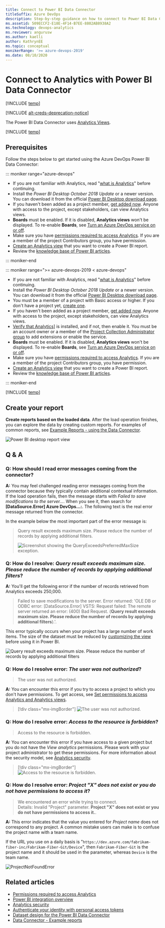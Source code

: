 ```yaml
---
title: Connect to Power BI Data Connector
titleSuffix: Azure DevOps
description: Step-by-step guidance on how to connect to Power BI Data Connector and Analytics to access Azure DevOps data
ms.assetid: 509ECCF2-E18E-4F14-B7EE-8802AB8938A2
ms.technology: devops-analytics
ms.reviewer: angurusw
ms.author: kaelli
author: KathrynEE
ms.topic: conceptual
monikerRange: '>= azure-devops-2019'
ms.date: 08/10/2020
---
```


# Connect to Analytics with Power BI Data Connector

[!INCLUDE [temp](../includes/version-azure-devops.md)]

[!INCLUDE [alt-creds-deprecation-notice](../../includes/alt-creds-deprecation-notice.md)]

The Power BI Data Connector uses [Analytics Views](what-are-analytics-views.md). 

[!INCLUDE [temp](includes/analytics-views-warning.md)]

## Prerequisites

Follow the steps below to get started using the Azure DevOps Power BI Data Connector:

::: moniker range="azure-devops"

- If you are not familiar with Analytics, read "[what is Analytics](what-is-analytics.md)" before continuing. 
- Install the *Power BI Desktop* *October 2018 Update* or a newer version. You can download it from the official [Power BI Desktop download page](/power-bi/desktop-what-is-desktop). 
- If you haven't been added as a project member, [get added now](/azure/devops/organizations/security/add-users-team-project). Anyone with access to the project, except stakeholders, can view Analytics views. 
- **Boards** must be enabled. If it is disabled, **Analytics views** won't be displayed. To re-enable **Boards**, see [Turn an Azure DevOps service on or off](/azure/devops/organizations/settings/set-services).
- Make sure you have [permissions required to access Analytics](analytics-security.md). If you are a member of the project Contributors group, you have permission.
- [Create an Analytics view](analytics-views-create.md) that you want to create a Power BI report. 
- Review the [knowledge base of Power BI articles](/power-bi). 

::: moniker-end


::: moniker range=">= azure-devops-2019 < azure-devops"

- If you are not familiar with Analytics, read "[what is Analytics](what-is-analytics.md)" before continuing. 
- Install the *Power BI Desktop* *October 2018 Update* or a newer version. You can download it from the official [Power BI Desktop download page](/power-bi/desktop-what-is-desktop). 
- You must be a member of a project with Basic access or higher. If you don't have a project yet, [create one](/azure/devops/organizations/projects/create-project). 
- If you haven't been added as a project member, [get added now](/azure/devops/organizations/security/add-users-team-project). Anyone with access to the project, except stakeholders, can view Analytics views.
- [Verify that Analytics](/azure/devops/report/dashboards/analytics-extension?view=azure-devops-2019)] is installed, and if not, then enable it. You must be an account owner or a member of the [Project Collection Administrator group](/azure/devops/organizations/security/set-project-collection-level-permissions) to add extensions or enable the service. 
- **Boards** must be enabled. If it is disabled, **Analytics views** won't be displayed. To re-enable **Boards**, see [Turn an Azure DevOps service on or off](/azure/devops/organizations/settings/set-services).
- Make sure you have [permissions required to access Analytics](analytics-security.md). If you are a member of the project Contributors group, you have permission.
- [Create an Analytics view](analytics-views-create.md) that you want to create a Power BI report. 
- Review the [knowledge base of Power BI articles](/power-bi). 

::: moniker-end

[!INCLUDE [temp](../includes/connect-analytics-view.md)]

## Create your report

**Create reports based on the loaded data**. After the load operation finishes, you can explore the data by creating custom reports. For examples of common reports, see [Example Reports - using the Data Connector](data-connector-examples.md).

![Power BI desktop report view](./media/data-connector-visual.png)

<a id="PowerBILimitations">  </a>

<a id="q-a">  </a>

## Q & A

<!-- BEGINSECTION class="md-qanda" -->

### Q: How should I read error messages coming from the connector?

**A:** You may feel challenged reading error messages coming from the connector because they typically contain additional contextual information.
If the load operation fails, then the message starts with *Failed to save modifications to the server...*.
When you see it, then search for **&#91;DataSource.Error&#93; Azure DevOps...:**.
The following text is the real error message returned from the connector.

In the example below the most important part of the error message is:

> Query result exceeds maximum size. Please reduce the number of records by applying additional filters.  
> 
> ![Screenshot showing the QueryExceedsPreferredMaxSize exception.](./media/QueryExceedsPreferredMaxSizeException.png)

<a id="QueryExceedsPreferredMaxSizeException">  </a>

### Q: How do I resolve: *Query result exceeds maximum size. Please reduce the number of records by applying additional filters*?

**A:** You'll get the following error if the number of records retrieved from Analytics exceeds 250,000.  
> Failed to save modifications to the server. Error returned: 'OLE DB or ODBC error: 
> &#91;DataSource.Error&#93; VSTS: Request failed: The remote server returned an error: (400) Bad Request. 
> (**Query result exceeds maximum size. Please reduce the number of records by applying additional filters**).'.


This error typically occurs when your project has a large number of work items. The size of the dataset must be reduced by [customizing the view](analytics-views-create.md) before using it in Power BI.  

![Query result exceeds maximum size. Please reduce the number of records by applying additional filters](media/QueryExceedsPreferredMaxSizeException.png)

<a id="AccessDeniedError">  </a>

### Q: How do I resolve error: *The user was not authorized*?

> The user was not authorized.

**A:** You can encounter this error if you try to access a project to which you don't have permissions. To get access, see [Set permissions to access Analytics and Analytics views](analytics-security.md).

> [!div class="mx-imgBorder"] 
> ![The user was not authorized.](media/AccessDeniedError.png)

<a id="AnalyticsAccessCheckException"></a>

### Q: How do I resolve error: *Access to the resource is forbidden*?

> Access to the resource is forbidden.

**A:** You can encounter this error if you have access to a given project but you do not have the *View analytics* permissions. Please work with your project administrator to get these permissions.
For more information about the security model, see [Analytics security](analytics-security.md).

> [!div class="mx-imgBorder"]  
> ![Access to the resource is forbidden.](media/AnalyticsAccessCheckException.png)

<a id="ProjectNotFoundError">  </a>

### Q: How do I resolve error: *Project "X" does not exist or you do not have permissions to access it*?

> We encountered an error while trying to connect. <br>
> Details: Invalid "Project" parameter. **Project "X" does not exist or you do not have permissions to access it.**.

**A:** This error indicates that the value you entered for *Project name* does not correspond to any project. A common mistake users can make is to confuse the project name with a team name.  

If the URL you use on a daily basis is "`https://dev.azure.com/fabrikam-fiber-inc/Fabrikam-Fiber-Git/Device`", then `Fabrikam-Fiber-Git` is the project name and it should be used in the parameter, whereas `Device` is the team name.

![ProjectNotFoundError](media/ProjecNotFoundError.png)


<!-- ENDSECTION -->


## Related articles

- [Permissions required to access Analytics](analytics-security.md)
- [Power BI integration overview](overview.md)
- [Analytics security](analytics-security.md)
- [Authenticate your identity with personal access tokens](../../organizations/accounts/use-personal-access-tokens-to-authenticate.md) 
- [Dataset design for the Power BI Data Connector](data-connector-dataset.md)  
- [Data Connector - Example reports](data-connector-examples.md)

